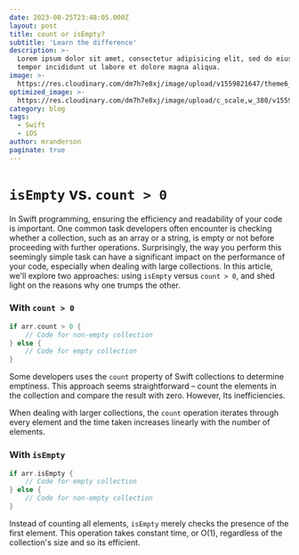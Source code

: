 ```yaml
---
date: 2023-08-25T23:48:05.000Z
layout: post
title: count or isEmpty?
subtitle: 'Learn the difference'
description: >-
  Lorem ipsum dolor sit amet, consectetur adipisicing elit, sed do eiusmod
  tempor incididunt ut labore et dolore magna aliqua.
image: >-
  https://res.cloudinary.com/dm7h7e8xj/image/upload/v1559821647/theme6_qeeojf.jpg
optimized_image: >-
  https://res.cloudinary.com/dm7h7e8xj/image/upload/c_scale,w_380/v1559821647/theme6_qeeojf.jpg
category: blog
tags:
  - Swift
  - iOS
author: mranderson
paginate: true
---
```


# `isEmpty` vs. `count > 0`

In Swift programming, ensuring the efficiency and readability of your code is important. One common task developers often encounter is checking whether a collection, such as an array or a string, is empty or not before proceeding with further operations. Surprisingly, the way you perform this seemingly simple task can have a significant impact on the performance of your code, especially when dealing with large collections. In this article, we'll explore two approaches: using `isEmpty` versus `count > 0`, and shed light on the reasons why one trumps the other.

### With `count > 0`

```swift
if arr.count > 0 {
    // Code for non-empty collection
} else {
    // Code for empty collection
}
```

Some developers uses the `count` property of Swift collections to determine emptiness. This approach seems straightforward – count the elements in the collection and compare the result with zero. However, Its inefficiencies.

When dealing with larger collections, the `count` operation iterates through every element and the time taken increases linearly with the number of elements.



### With `isEmpty`

```swift
if arr.isEmpty {
    // Code for empty collection
} else {
    // Code for non-empty collection
}
```

Instead of counting all elements, `isEmpty` merely checks the presence of the first element. This operation takes constant time, or O(1), regardless of the collection's size and so its efficient.

